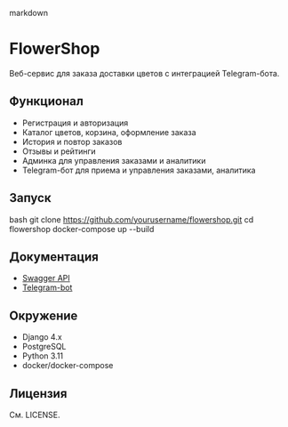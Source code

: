 markdown
# FlowerShop

Веб-сервис для заказа доставки цветов с интеграцией Telegram-бота.

## Функционал

- Регистрация и авторизация
- Каталог цветов, корзина, оформление заказа
- История и повтор заказов
- Отзывы и рейтинги
- Админка для управления заказами и аналитики
- Telegram-бот для приема и управления заказами, аналитика

## Запуск

bash
git clone https://github.com/yourusername/flowershop.git
cd flowershop
docker-compose up --build


## Документация

- [Swagger API](http://localhost:8000/api/docs/)
- [Telegram-bot](https://t.me/yourflowershop_bot)

## Окружение

- Django 4.x
- PostgreSQL
- Python 3.11
- docker/docker-compose

## Лицензия

См. LICENSE.

